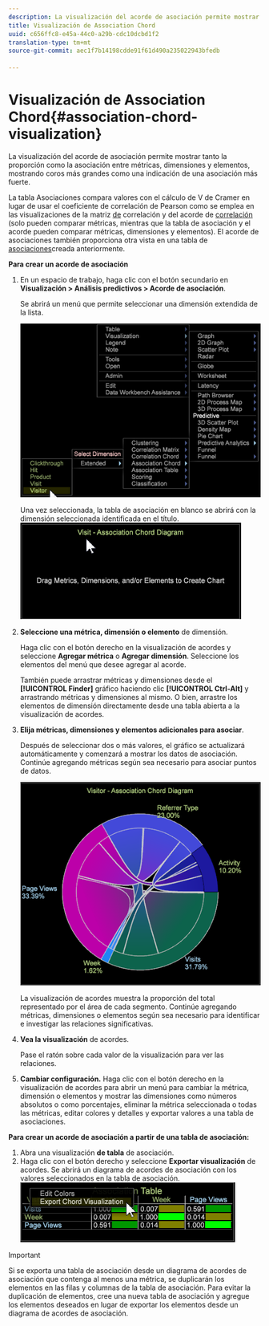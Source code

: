 ```yaml
---
description: La visualización del acorde de asociación permite mostrar tanto la proporción como la asociación entre métricas, dimensiones y elementos, mostrando coros más grandes como una indicación de una asociación más fuerte.
title: Visualización de Association Chord
uuid: c656ffc8-e45a-44c0-a29b-cdc10dcbd1f2
translation-type: tm+mt
source-git-commit: aec1f7b14198cdde91f61d490a235022943bfedb

---
```



# Visualización de Association Chord{#association-chord-visualization}

La visualización del acorde de asociación permite mostrar tanto la proporción como la asociación entre métricas, dimensiones y elementos, mostrando coros más grandes como una indicación de una asociación más fuerte.

La tabla Asociaciones compara valores con el cálculo de V de Cramer en lugar de usar el coeficiente de correlación de Pearson como se emplea en las visualizaciones de la matriz [de](/help/home/c-get-started/c-analysis-vis/c-correlation-analysis/c-correlation-analysis.md) correlación y del acorde de [correlación](/help/home/c-get-started/c-analysis-vis/associations-visualization.md) (solo pueden comparar métricas, mientras que la tabla de asociación y el acorde pueden comparar métricas, dimensiones y elementos). El acorde de asociaciones también proporciona otra vista en una tabla de [asociaciones](../../../home/c-get-started/c-analysis-vis/associations-visualization.md#concept-9d937dda38174875b32095c6eaf22f2f)creada anteriormente.

**Para crear un acorde de asociación**

1. En un espacio de trabajo, haga clic con el botón secundario en **Visualización > Análisis predictivos > Acorde de asociación**.

   Se abrirá un menú que permite seleccionar una dimensión extendida de la lista.

   ![](assets/association_chord1.png)

   Una vez seleccionada, la tabla de asociación en blanco se abrirá con la dimensión seleccionada identificada en el título. ![](assets/association_chord2.png)

1. **Seleccione una métrica, dimensión o elemento** de dimensión.

   Haga clic con el botón derecho en la visualización de acordes y seleccione **Agregar métrica** o **Agregar dimensión**. Seleccione los elementos del menú que desee agregar al acorde.

   También puede arrastrar métricas y dimensiones desde el **[!UICONTROL Finder]** gráfico haciendo clic **[!UICONTROL Ctrl-Alt]** y arrastrando métricas y dimensiones al mismo. O bien, arrastre los elementos de dimensión directamente desde una tabla abierta a la visualización de acordes.

1. **Elija métricas, dimensiones y elementos adicionales para asociar**.

   Después de seleccionar dos o más valores, el gráfico se actualizará automáticamente y comenzará a mostrar los datos de asociación. Continúe agregando métricas según sea necesario para asociar puntos de datos.

   ![](assets/association_chord.png)

   La visualización de acordes muestra la proporción del total representado por el área de cada segmento. Continúe agregando métricas, dimensiones o elementos según sea necesario para identificar e investigar las relaciones significativas.

1. **Vea la visualización** de acordes.

   Pase el ratón sobre cada valor de la visualización para ver las relaciones.

1. **Cambiar configuración.** Haga clic con el botón derecho en la visualización de acordes para abrir un menú para cambiar la métrica, dimensión o elementos y mostrar las dimensiones como números absolutos o como porcentajes, eliminar la métrica seleccionada o todas las métricas, editar colores y detalles y exportar valores a una tabla de asociaciones.

**Para crear un acorde de asociación a partir de una tabla de asociación:**

1. Abra una visualización **de tabla** de asociación.
1. Haga clic con el botón derecho y seleccione **Exportar visualización** de acordes. Se abrirá un diagrama de acordes de asociación con los valores seleccionados en la tabla de asociación. ![](assets/association_table_to_chord.png)

>[!IMPORTANT]
>
>Si se exporta una tabla de asociación desde un diagrama de acordes de asociación que contenga al menos una métrica, se duplicarán los elementos en las filas y columnas de la tabla de asociación. Para evitar la duplicación de elementos, cree una nueva tabla de asociación y agregue los elementos deseados en lugar de exportar los elementos desde un diagrama de acordes de asociación.

